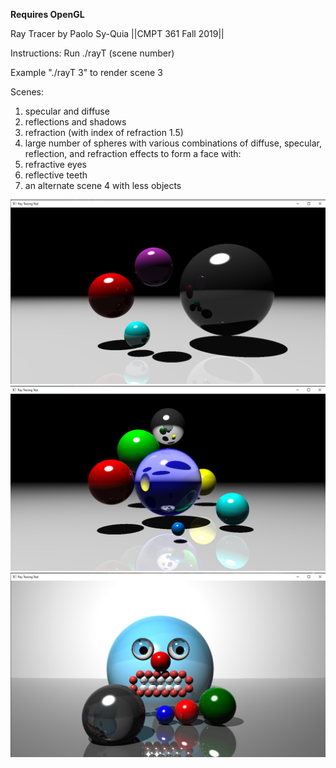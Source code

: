 **Requires OpenGL**

Ray Tracer by Paolo Sy-Quia
||CMPT 361 Fall 2019||

Instructions:
Run ./rayT (scene number)

Example "./rayT 3" to render scene 3

Scenes:
1. specular and diffuse
2. reflections and shadows
3. refraction (with index of refraction 1.5)
4. large number of spheres with various combinations of diffuse, specular, reflection, and refraction effects to form a face with:
  1. refractive eyes
  1. reflective teeth
5. an alternate scene 4 with less objects

![GitHub Logo](screens/S2.jpg)
![GitHub Logo](screens/S4b.jpg)
![GitHub Logo](screens/S4.jpg)
